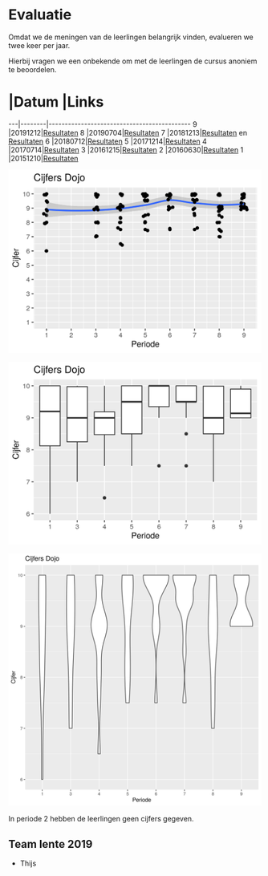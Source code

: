# Evaluatie

Omdat we de meningen van de leerlingen belangrijk vinden, evalueren we twee keer per jaar.

Hierbij vragen we een onbekende om met de leerlingen de cursus anoniem te beoordelen.

#  |Datum   |Links
---|--------|--------------------------------------------
9	 |20191212|[Resultaten](20180712/Resultaten.md)
8	 |20190704|[Resultaten](20190704/README.md)
7	 |20181213|[Resultaten](20181213/20181213EvaluatieResultatenNanos.md) en [Resultaten](20181213/20181213EvaluatieResultatenUnos.md)
6  |20180712|[Resultaten](20180712/20180712EvaluatieResultaten.md)
5  |20171214|[Resultaten](20171214/20171214EvaluatieResultaten.md)
4  |20170714|[Resultaten](20170714/20170714EvaluatieResultaten.md)
3  |20161215|[Resultaten](20161215/20161215EvaluatieVragen.md)
2  |20160630|[Resultaten](20160630/20160630Resultaten.md)
1  |20151210|[Resultaten](20151210/20151210Resultaten.md)

![](Evaluaties_scatter.png)

![](Evaluaties_box.png)

![](Evaluaties_viool.png)

In periode 2 hebben de leerlingen geen cijfers gegeven.

## Team lente 2019

 * Thijs
